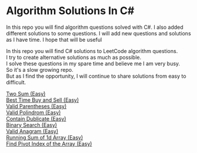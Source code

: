 # Algorithm Solutions In C#
In this repo you will find algorithm questions solved with C#. I also added different solutions to some questions. I will add new questions and solutions as I have time. I hope that will be useful

In this repo you will find C# solutions to LeetCode algorithm questions.  
I try to create alternative solutions as much as possible.  
I solve these questions in my spare time and believe me I am very busy.  
So it's a slow growing repo.  
But as I find the opportunity, I will continue to share solutions from easy to difficult.

[Two Sum (Easy)](https://github.com/ozkanardil/AlgorithmSolutionsInCsharp/tree/main/src/TwoSum)  
[Best Time Buy and Sell (Easy)](https://github.com/ozkanardil/AlgorithmSolutionsInCsharp/tree/main/src/BestTimeBuyAndSell)  
[Valid Parentheses (Easy)](https://github.com/ozkanardil/AlgorithmSolutionsInCsharp/tree/main/src/ValidParentheses)  
[Valid Polindrom (Easy)](https://github.com/ozkanardil/AlgorithmSolutionsInCsharp/tree/main/src/ValidPolindrom)  
[Contain Dublicate (Easy)](https://github.com/ozkanardil/AlgorithmSolutionsInCsharp/tree/main/src/ContainsDublicate)  
[Binary Search (Easy)](https://github.com/ozkanardil/AlgorithmSolutionsInCsharp/tree/main/src/BinarySearch)  
[Valid Anagram (Easy)](https://github.com/ozkanardil/AlgorithmSolutionsInCsharp/tree/main/src/ValidAnagram)  
[Running Sum of 1d Array (Easy)](https://github.com/ozkanardil/AlgorithmSolutionsInCsharp/tree/main/src/RunningSumOfOneDArray)  
[Find Pivot Index of the Array (Easy)](https://github.com/ozkanardil/AlgorithmSolutionsInCsharp/tree/main/src/FindPivotIndex)  


<!--START_SECTION:waka-->
<!--END_SECTION:waka-->
